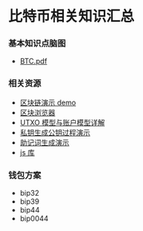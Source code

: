 # 比特币相关知识汇总


### 基本知识点脑图    
- [BTC.pdf](https://github.com/john-zh/bitcoin/blob/master/BTC.pdf)    

### 相关资源
- [区块链演示 demo](https://anders.com/blockchain/blockchain.html)
- [区块浏览器](https://www.blockchain.com/explorer)
- [UTXO 模型与账户模型详解](https://draveness.me/utxo-account-models)
- [私钥生成公钥过程演示](http://bi3d.com)
- [助记词生成演示](https://iancoleman.io/bip39/#english)
- [js 库](https://github.com/bitcoinjs/bitcoinjs-lib)

### 钱包方案

- bip32
- bip39
- bip44
- bip0044
